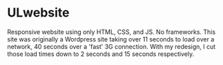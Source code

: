 # ULwebsite
Responsive website using only HTML, CSS, and JS. No frameworks.
This site was originally a Wordpress site taking over 11 seconds to load over a network, 40 seconds over a 'fast' 3G connection. With my redesign, I cut those load times down to 2 seconds and 15 seconds respectively. 
